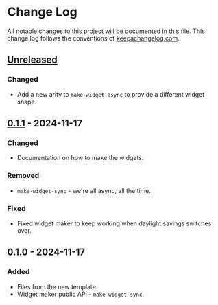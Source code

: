 # Change Log
All notable changes to this project will be documented in this file. This change log follows the conventions of [keepachangelog.com](http://keepachangelog.com/).

## [Unreleased]
### Changed
- Add a new arity to `make-widget-async` to provide a different widget shape.

## [0.1.1] - 2024-11-17
### Changed
- Documentation on how to make the widgets.

### Removed
- `make-widget-sync` - we're all async, all the time.

### Fixed
- Fixed widget maker to keep working when daylight savings switches over.

## 0.1.0 - 2024-11-17
### Added
- Files from the new template.
- Widget maker public API - `make-widget-sync`.

[Unreleased]: https://sourcehost.site/your-name/aoc-2023/compare/0.1.1...HEAD
[0.1.1]: https://sourcehost.site/your-name/aoc-2023/compare/0.1.0...0.1.1
